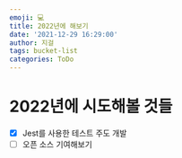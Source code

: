 ```yaml
---
emoji: 💻
title: 2022년에 해보기
date: '2021-12-29 16:29:00'
author: 지걸
tags: bucket-list
categories: ToDo
---
```

# 2022년에 시도해볼 것들
- [X] Jest를 사용한 테스트 주도 개발
- [ ] 오픈 소스 기여해보기 
